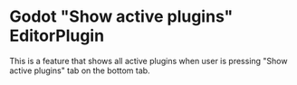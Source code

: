 # Godot "Show active plugins" EditorPlugin
This is a feature that shows all active plugins when user is pressing "Show active plugins" tab on the bottom tab.  
